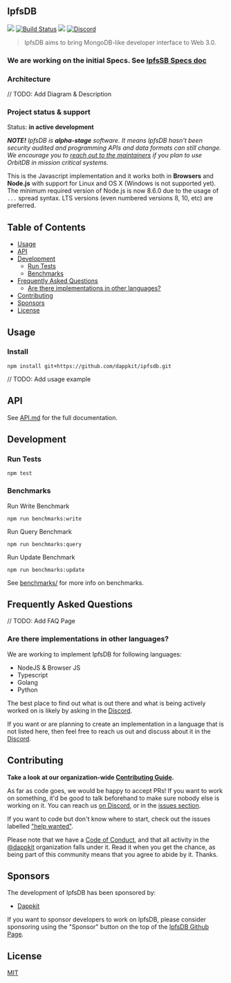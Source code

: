 ## IpfsDB

<img src="https://img.shields.io/badge/Node.js-%3E%3D8.0.0-orange.svg?style=flat-square" /></a>
[![Build Status](https://travis-ci.com/dappkit/ipfsdb.svg?branch=master)](https://travis-ci.com/dappkit/ipfsdb)
<a href="https://david-dm.org/dappkit/ipfsdb"><img src="https://david-dm.org/dappkit/ipfsdb.svg?style=flat-square"/></a>
[![Discord](https://img.shields.io/discord/616677539812868097?color=blueviolet&label=discord)](https://discord.gg/88YpNuQ)


> IpfsDB aims to bring MongoDB-like developer interface to Web 3.0.

### We are working on the initial Specs. See [IpfsSB Specs doc](https://github.com/dappkit/ipfsdb-specs/blob/master/README.md)

### Architecture

// TODO: Add Diagram & Description

### Project status & support

Status: **in active development**

***NOTE!*** *IpfsDB is **alpha-stage** software. It means IpfsDB hasn't been security audited and programming APIs and data formats can still change. We encourage you to [reach out to the maintainers](https://discord.gg/88YpNuQ) if you plan to use OrbitDB in mission critical systems.*

This is the Javascript implementation and it works both in **Browsers** and **Node.js** with support for Linux and OS X (Windows is not supported yet). The minimum required version of Node.js is now 8.6.0 due to the usage of `...` spread syntax. LTS versions (even numbered versions 8, 10, etc) are preferred.

[//]: <> (To use with older versions of Node.js, we provide an ES5-compatible build through the npm package, located in `dist/es5/` when installed through npm.)

## Table of Contents

<!-- toc -->

- [Usage](#usage)
- [API](#api)
- [Development](#development)
  * [Run Tests](#run-tests)
  * [Benchmarks](#benchmarks)
- [Frequently Asked Questions](#frequently-asked-questions)
  * [Are there implementations in other languages?](#are-there-implementations-in-other-languages)
- [Contributing](#contributing)
- [Sponsors](#sponsors)
- [License](#license)

<!-- tocstop -->

## Usage

### Install

```
npm install git+https://github.com/dappkit/ipfsdb.git
```

// TODO: Add usage example

## API
See [API.md](https://github.com/dappkit/ipfsdb/blob/master/API.md) for the full documentation.

## Development

### Run Tests
```
npm test
```

### Benchmarks

Run Write Benchmark
```
npm run benchmarks:write
```

Run Query Benchmark
```
npm run benchmarks:query
```

Run Update Benchmark
```
npm run benchmarks:update
```

See [benchmarks/](https://github.com/dappkit/ipfsdb/tree/master/test/benchmarks) for more info on benchmarks.


## Frequently Asked Questions

// TODO: Add FAQ Page

### Are there implementations in other languages?

We are working to implement IpfsDB for following languages:

- NodeJS & Browser JS
- Typescript
- Golang
- Python

The best place to find out what is out there and what is being actively worked on is likely by asking in the [Discord](https://discord.gg/88YpNuQ). 

If you want or are planning to create an implementation in a language that is not listed here, then feel free to reach us out and discuss about it in the [Discord](https://discord.gg/88YpNuQ).

## Contributing

**Take a look at our organization-wide [Contributing Guide](https://github.com/dappkit/ipfsdb/blob/master/CONTRIBUTING.md).**

As far as code goes, we would be happy to accept PRs! If you want to work on something, it'd be good to talk beforehand to make sure nobody else is working on it. You can reach us [on Discord](https://discord.gg/88YpNuQ), or in the [issues section](https://github.com/dappkit/ipfsdb/issues).

If you want to code but don't know where to start, check out the issues labelled ["help wanted"](https://github.com/dappkit/ipfsdb/issues?q=is%3Aopen+is%3Aissue+label%3A%22help+wanted%22+sort%3Areactions-%2B1-desc).

Please note that we have a [Code of Conduct](CODE_OF_CONDUCT.md), and that all activity in the [@dappkit](https://github.com/dappkit) organization falls under it. Read it when you get the chance, as being part of this community means that you agree to abide by it. Thanks.

## Sponsors

The development of IpfsDB has been sponsored by:

* [Dappkit](https://dappkit.io)

If you want to sponsor developers to work on IpfsDB, please consider sponsoring using the "Sponsor" button on the top of the [IpfsDB Github Page](https://github.com/dappkit/ipfsdb).

## License
[MIT](https://github.com/dappkit/ipfsdb/blob/master/LICENSE)
